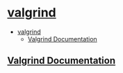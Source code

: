 # [valgrind](https://www.valgrind.org/)

- [valgrind](#valgrind)
  - [Valgrind Documentation](#valgrind-documentation)

## [Valgrind Documentation](https://www.valgrind.org/docs/manual/index.html)

